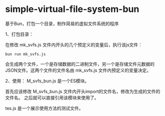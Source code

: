 # simple-virtual-file-system-bun
基于Bun，打包一个目录，制作简易的虚拟文件系统的程序

1、打包目录：

在修改 mk_svfs.js 文件内开头的几个预定义的变量后，执行该js文件：
```
bun run mk_svfs.js
```
会生成两个文件，一个是存储数据的二进制文件，另一个是存储文件元数据的JSON文件。这两个文件的文件名由 mk_svfs.js 文件内预定义的变量决定。

2、使用：
M_svfs_bun.js 是一个ES模块。

首先应该修改 M_svfs_bun.js 文件内开头import的文件名，修改为生成的文件的文件名。
之后就可以直接引用该模块来使用了。

tes.js 是一个展示使用方法的测试文件。
